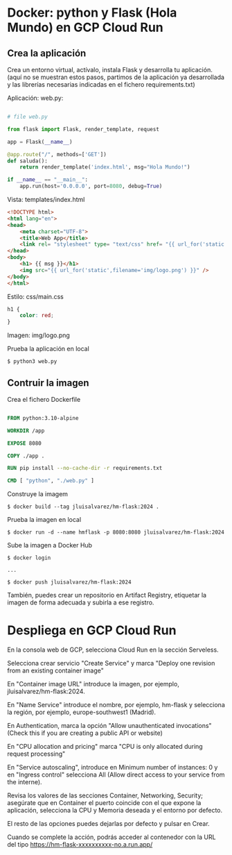 # Docker: python y Flask (Hola Mundo) en GCP Cloud Run


## Crea la aplicación

Crea un entorno virtual, actívalo, instala Flask y desarrolla tu aplicación.
(aquí no se muestran estos pasos, partimos de la aplicación ya desarrollada y las librerías necesarias indicadas en el fichero requirements.txt)


Aplicación: web.py:

```python

# file web.py

from flask import Flask, render_template, request

app = Flask(__name__)

@app.route("/", methods=['GET'])
def saluda():
    return render_template('index.html', msg="Hola Mundo!")

if __name__ == "__main__":
    app.run(host='0.0.0.0', port=8080, debug=True)


```

Vista: templates/index.html

```html
<!DOCTYPE html>
<html lang="en">
<head>
    <meta charset="UTF-8">
    <title>Web App</title>
    <link rel= "stylesheet" type= "text/css" href= "{{ url_for('static',filename='css/main.css') }}" />
</head>
<body>
    <h1> {{ msg }}</h1>
    <img src="{{ url_for('static',filename='img/logo.png') }}" />
</body>
</html>
```

Estilo: css/main.css

```css
h1 {
    color: red;
}
```

Imagen: img/logo.png


Prueba la aplicación en local


```shell
$ python3 web.py
```



## Contruir la imagen

Crea el fichero Dockerfile

```dockerfile

FROM python:3.10-alpine

WORKDIR /app

EXPOSE 8080

COPY ./app .

RUN pip install --no-cache-dir -r requirements.txt

CMD [ "python", "./web.py" ]

```

Construye la imagem

```shell
$ docker build --tag jluisalvarez/hm-flask:2024 .
```

Prueba la imagen en local

```shell
$ docker run -d --name hmflask -p 8080:8080 jluisalvarez/hm-flask:2024
```

Sube la imagen a Docker Hub

```shell
$ docker login

...

$ docker push jluisalvarez/hm-flask:2024

```

También, puedes crear un repositorio en Artifact Registry, etiquetar la imagen de forma adecuada y subirla a ese registro.

# Despliega en GCP Cloud Run

En la consola web de GCP, selecciona Cloud Run en la sección Serveless.


Selecciona crear servicio "Create Service" y marca "Deploy one revision from an existing container image"

En "Container image URL" introduce la imagen, por ejemplo, jluisalvarez/hm-flask:2024.

En "Name Service" introduce el nombre, por ejemplo, hm-flask y selecciona la región, por ejemplo, europe-southwest1 (Madrid).


En Authentication, marca la opción "Allow unauthenticated invocations" (Check this if you are creating a public API or website)

En "CPU allocation and pricing" marca "CPU is only allocated during request processing"

En "Service autoscaling", introduce en Minimum number of instances: 0 y en "Ingress control" selecciona All (Allow direct access to your service from the interne).

Revisa los valores de las secciones Container, Networking, Security; 
asegúrate que en Container el puerto coincide con el que expone la aplicación, selecciona la CPU y Memoria deseada y el entorno por defecto.

El resto de las opciones puedes dejarlas por defecto y pulsar en Crear.

Cuando se complete la acción, podrás acceder al contenedor con la URL del tipo https://hm-flask-xxxxxxxxxx-no.a.run.app/

